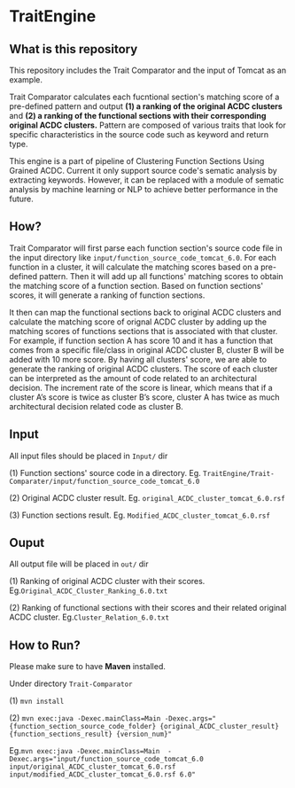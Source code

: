 # TraitEngine

## What is this repository

This repository includes the Trait Comparator and the input of Tomcat as an example. 

Trait Comparator calculates each fucntional section's matching score of a pre-defined pattern and output **(1) a ranking of the original ACDC clusters** and **(2) a ranking of the functional sections with their corresponding original ACDC clusters.** Pattern are composed of various traits that look for specific characteristics in the source code such as keyword and return type. 

This engine is a  part of pipeline of Clustering Function Sections Using Grained ACDC. Current it only support source code's sematic analysis by extracting keywords. However, it can be replaced with a module of sematic analysis by machine learning or NLP to achieve better performance in the future.

## How?

Trait Comparator will first parse each function section's source code file in the input directory like `input/function_source_code_tomcat_6.0`. For each function in a cluster, it will calculate the matching scores based on a pre-defined pattern. Then it will add up all functions' matching scores to obtain the matching score of a function section. Based on function sections' scores, it will generate a ranking of function sections.

It then can map the functional sections back to original ACDC clusters and calculate the matching score of orignal ACDC cluster by adding up the matching scores of functions sections that is associated with that cluster. For example, if function section A has score 10 and it has a function that comes from a specific file/class in original ACDC cluster B, cluster B will be added with 10 more score. By having all clusters' score, we are able to generate the ranking of original ACDC clusters. The score of each cluster can be interpreted as the amount of code related to an architectural decision. The increment rate of the score is linear, which means that if a cluster A’s score is twice as cluster B’s score, cluster A has twice as much architectural decision related code as cluster B.

## Input
All input files should be placed in `Input/` dir

(1) Function sections' source code in a directory. Eg. `TraitEngine/Trait-Comparater/input/function_source_code_tomcat_6.0`

(2) Original ACDC cluster result. Eg. `original_ACDC_cluster_tomcat_6.0.rsf`

(3) Function sections result. Eg. `Modified_ACDC_cluster_tomcat_6.0.rsf`



## Ouput
All output file will be placed in `out/` dir

(1) Ranking of original ACDC cluster with their scores. Eg.`Original_ACDC_Cluster_Ranking_6.0.txt`

(2) Ranking of functional sections with their scores and their related original ACDC cluster. Eg.`Cluster_Relation_6.0.txt`

## How to Run?

Please make sure to have **Maven** installed.

Under directory `Trait-Comparator`

(1) `mvn install`

(2) `mvn exec:java -Dexec.mainClass=Main -Dexec.args="{function_section_source_code_folder} {original_ACDC_cluster_result} {function_sections_result} {version_num}"`

Eg.`mvn exec:java -Dexec.mainClass=Main  -Dexec.args="input/function_source_code_tomcat_6.0 input/original_ACDC_cluster_tomcat_6.0.rsf input/modified_ACDC_cluster_tomcat_6.0.rsf 6.0"`

